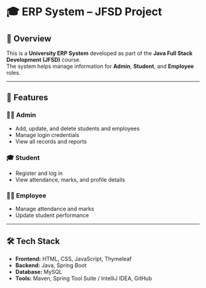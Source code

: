 # 🎓 ERP System – JFSD Project

## 📘 Overview
This is a **University ERP System** developed as part of the **Java Full Stack Development (JFSD)** course.  
The system helps manage information for **Admin**, **Student**, and **Employee** roles.

---

## 🧩 Features

### 👨‍💼 Admin
- Add, update, and delete students and employees  
- Manage login credentials  
- View all records and reports  

### 🎓 Student
- Register and log in  
- View attendance, marks, and profile details  

### 🧑‍🏫 Employee
- Manage attendance and marks  
- Update student performance  

---

## 🛠️ Tech Stack
- **Frontend:** HTML, CSS, JavaScript, Thymeleaf  
- **Backend:** Java, Spring Boot  
- **Database:** MySQL  
- **Tools:** Maven, Spring Tool Suite / IntelliJ IDEA, GitHub  


